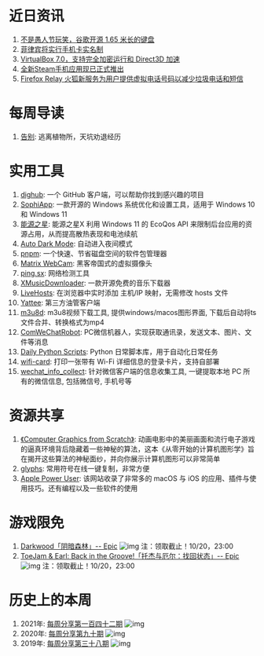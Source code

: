 # 近日资讯

1. [不是愚人节玩笑，谷歌开源 1.65 米长的键盘](https://www.oschina.net/news/212527/google-gboard-bar)
2. [菲律宾将实行手机卡实名制](https://kejileida.net/5718)
3. [VirtualBox 7.0，支持完全加密运行和 Direct3D 加速](https://www.oschina.net/news/213181/virtualbox-7-0-released)
4. [全新Steam手机应用现已正式推出](https://store.steampowered.com/mobile)
5. [Firefox Relay 火狐新服务为用户提供虚拟电话号码以减少垃圾电话和短信](https://relay.firefox.com/)

# 每周导读

1. [告别](https://zhuanlan.zhihu.com/c_1121451750665650176): 逃离植物所，天坑劝退经历

# 实用工具

1. [dighub](https://github.com/maxiee/dighub): 一个 GitHub 客户端，可以帮助你找到感兴趣的项目
2. [SophiApp](https://github.com/Sophia-Community/SophiApp): 一款开源的 Windows 系统优化和设置工具，适用于 Windows 10 和 Windows 11
3. [能源之星](https://github.com/imbushuo/EnergyStar): 能源之星X 利用 Windows 11 的 EcoQos API 来限制后台应用的资源占用，从而提高散热表现和电池续航
4. [Auto Dark Mode](https://github.com/AutoDarkMode/Windows-Auto-Night-Mode): 自动进入夜间模式
5. [pnpm](https://github.com/pnpm/pnpm): 一个快速、节省磁盘空间的软件包管理器
7. [Matrix WebCam](https://github.com/joschuck/matrix-webcam): 黑客帝国式的虚拟摄像头
8. [ping.sx](https://ping.sx/ping): 网络检测工具
9. [XMusicDownloader](https://github.com/jadepeng/XMusicDownloader): 一款开源免费的音乐下载器
10. [LiveHosts](https://github.com/Aioros/livehosts): 在浏览器中实时添加 主机/IP 映射，无需修改 hosts 文件
11. [Yattee](https://github.com/yattee/yattee): 第三方油管客户端
12. [m3u8d](https://github.com/orestonce/m3u8d): m3u8视频下载工具, 提供windows/macos图形界面, 下载后自动将ts文件合并、转换格式为mp4
13. [ComWeChatRobot](https://github.com/ljc545w/ComWeChatRobot): PC微信机器人，实现获取通讯录，发送文本、图片、文件等消息
14. [Daily Python Scripts](https://github.com/metafy-social/daily-python-scripts): Python 日常脚本库，用于自动化日常任务
15. [wifi-card](https://github.com/bndw/wifi-card): 打印一张带有 Wi-Fi 详细信息的登录卡片，支持自部署
16. [wechat_info_collect](https://github.com/ExpLangcn/wechat_info_collect): 针对微信客户端的信息收集工具, 一键提取本地 PC 所有的微信信息, 包括微信号, 手机号等

# 资源共享

1. [《Computer Graphics from Scratch》](https://gabrielgambetta.com/computer-graphics-from-scratch/): 动画电影中的美丽画面和流行电子游戏的逼真环境背后隐藏着一些神秘的算法，这本《从零开始的计算机图形学》旨在揭开这些算法的神秘面纱，并向你展示计算机图形可以非常简单
2. [glyphs](https://tr.af/glyphs): 常用符号在线一键复制，非常方便
3. [Apple Power User](https://kuanhsiaokuo.github.io/apple_power_user/app_plugin_list.html): 该网站收录了非常多的 macOS 与 iOS 的应用、插件与使用技巧。还有编程以及一些软件的使用

# 游戏限免

1. [Darkwood「阴暗森林」-- Epic](https://store.epicgames.com/p/darkwood-fa73bd)
![img](http://mmbiz.qpic.cn/sz_mmbiz_png/pDARXZuibAKShtyLp8Q5V9xcIic4ZjI98qwW6NAViaHzSrhV5xbWicYSHY4dsiavG16iaGxePiatoOviaf1GmefbEKS8AA/0?wx_fmt=png)
注：领取截止！10/20，23:00
2. [ToeJam & Earl: Back in the Groove!「托杰与厄尔：找回状态」-- Epic](https://store.epicgames.com/p/toejam-and-earl-back-in-the-groove-cddc16)
![img](http://mmbiz.qpic.cn/sz_mmbiz_png/pDARXZuibAKShtyLp8Q5V9xcIic4ZjI98qpzljX90onOgoDFN9RwnmCWtBouhN9TPMTU5icYD3aDQ9NNtKiaZrb47Q/0?wx_fmt=png)
注：领取截止！10/20，23:00

# 历史上的本周

1. 2021年: [每周分享第一百四十二期](https://mp.weixin.qq.com/s/ziz0ptSuc3M-olyDbksRAA)
![img](https://mmbiz.qpic.cn/sz_mmbiz_jpg/pDARXZuibAKSSs4bGZiccOhibGYDE5jr3DcHuelxd3AE5CE0DPzJdCXtia4ibbcRLYMWk16BW0icVdRnGSgJibnkMkXibA/640?wx_fmt=jpeg&wxfrom=5&wx_lazy=1&wx_co=1)
2. 2020年: [每周分享第九十期](https://mp.weixin.qq.com/s/JYLNRLkrCxsOjYfWsWBFQA)
![img](https://mmbiz.qpic.cn/sz_mmbiz_jpg/pDARXZuibAKT36icWYyOXns27mjmguibJCW2fCBQEBQLszXI3UvUCJibw0rs2eYV5eJUYlOuib17pxVm0rXb93kG3hA/640?wx_fmt=jpeg&wxfrom=5&wx_lazy=1&wx_co=1)
3. 2019年: [每周分享第三十八期](https://mp.weixin.qq.com/s/l687mJlpEh1Ir8jHEw7bxw)
![img](https://mmbiz.qpic.cn/mmbiz_png/pDARXZuibAKRhof179uu4vibt07pLUNOClafiaEcIePf5oibW7g8Rkd0zAuDnfEfk0WvVicAewHmzBEus5OyqPdN2Vg/640?wx_fmt=png&wxfrom=5&wx_lazy=1&wx_co=1)

